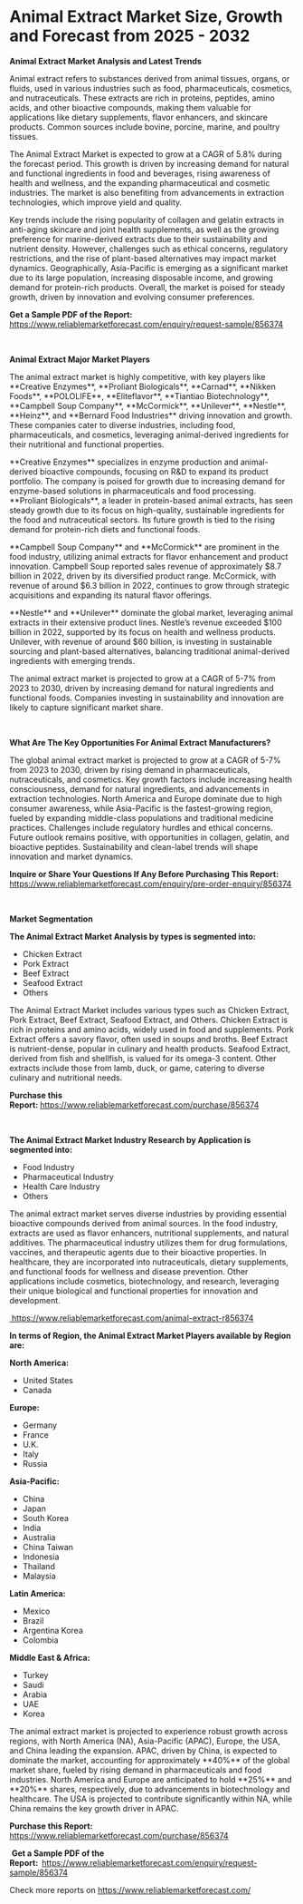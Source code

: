 <p><h1>Animal Extract Market Size, Growth and Forecast from 2025 - 2032</h1></p><p><strong>Animal Extract Market Analysis and Latest Trends</strong></p>
<p><p>Animal extract refers to substances derived from animal tissues, organs, or fluids, used in various industries such as food, pharmaceuticals, cosmetics, and nutraceuticals. These extracts are rich in proteins, peptides, amino acids, and other bioactive compounds, making them valuable for applications like dietary supplements, flavor enhancers, and skincare products. Common sources include bovine, porcine, marine, and poultry tissues.</p><p>The Animal Extract Market is expected to grow at a CAGR of 5.8% during the forecast period. This growth is driven by increasing demand for natural and functional ingredients in food and beverages, rising awareness of health and wellness, and the expanding pharmaceutical and cosmetic industries. The market is also benefiting from advancements in extraction technologies, which improve yield and quality.</p><p>Key trends include the rising popularity of collagen and gelatin extracts in anti-aging skincare and joint health supplements, as well as the growing preference for marine-derived extracts due to their sustainability and nutrient density. However, challenges such as ethical concerns, regulatory restrictions, and the rise of plant-based alternatives may impact market dynamics. Geographically, Asia-Pacific is emerging as a significant market due to its large population, increasing disposable income, and growing demand for protein-rich products. Overall, the market is poised for steady growth, driven by innovation and evolving consumer preferences.</p></p>
<p><strong>Get a Sample PDF of the Report:&nbsp;</strong> <a href="https://www.reliablemarketforecast.com/enquiry/request-sample/856374?utm_campaign=1144&utm_medium=2&utm_source=Github&utm_content=ia&utm_term=25012025&utm_id=animal-extract">https://www.reliablemarketforecast.com/enquiry/request-sample/856374</a></p>
<p>&nbsp;</p>
<p><strong>Animal Extract Major Market Players</strong></p>
<p><p>The animal extract market is highly competitive, with key players like **Creative Enzymes**, **Proliant Biologicals**, **Carnad**, **Nikken Foods**, **POLOLIFE**, **Eliteflavor**, **Tiantiao Biotechnology**, **Campbell Soup Company**, **McCormick**, **Unilever**, **Nestle**, **Heinz**, and **Bernard Food Industries** driving innovation and growth. These companies cater to diverse industries, including food, pharmaceuticals, and cosmetics, leveraging animal-derived ingredients for their nutritional and functional properties.</p><p>**Creative Enzymes** specializes in enzyme production and animal-derived bioactive compounds, focusing on R&D to expand its product portfolio. The company is poised for growth due to increasing demand for enzyme-based solutions in pharmaceuticals and food processing. **Proliant Biologicals**, a leader in protein-based animal extracts, has seen steady growth due to its focus on high-quality, sustainable ingredients for the food and nutraceutical sectors. Its future growth is tied to the rising demand for protein-rich diets and functional foods.</p><p>**Campbell Soup Company** and **McCormick** are prominent in the food industry, utilizing animal extracts for flavor enhancement and product innovation. Campbell Soup reported sales revenue of approximately $8.7 billion in 2022, driven by its diversified product range. McCormick, with revenue of around $6.3 billion in 2022, continues to grow through strategic acquisitions and expanding its natural flavor offerings.</p><p>**Nestle** and **Unilever** dominate the global market, leveraging animal extracts in their extensive product lines. Nestle’s revenue exceeded $100 billion in 2022, supported by its focus on health and wellness products. Unilever, with revenue of around $60 billion, is investing in sustainable sourcing and plant-based alternatives, balancing traditional animal-derived ingredients with emerging trends.</p><p>The animal extract market is projected to grow at a CAGR of 5-7% from 2023 to 2030, driven by increasing demand for natural ingredients and functional foods. Companies investing in sustainability and innovation are likely to capture significant market share.</p></p>
<p>&nbsp;</p>
<p><strong>What Are The Key Opportunities For Animal Extract Manufacturers?</strong></p>
<p><p>The global animal extract market is projected to grow at a CAGR of 5-7% from 2023 to 2030, driven by rising demand in pharmaceuticals, nutraceuticals, and cosmetics. Key growth factors include increasing health consciousness, demand for natural ingredients, and advancements in extraction technologies. North America and Europe dominate due to high consumer awareness, while Asia-Pacific is the fastest-growing region, fueled by expanding middle-class populations and traditional medicine practices. Challenges include regulatory hurdles and ethical concerns. Future outlook remains positive, with opportunities in collagen, gelatin, and bioactive peptides. Sustainability and clean-label trends will shape innovation and market dynamics.</p></p>
<p><strong>Inquire or Share Your Questions If Any Before Purchasing This Report:</strong> <a href="https://www.reliablemarketforecast.com/enquiry/pre-order-enquiry/856374?utm_campaign=1144&utm_medium=2&utm_source=Github&utm_content=ia&utm_term=25012025&utm_id=animal-extract">https://www.reliablemarketforecast.com/enquiry/pre-order-enquiry/856374</a></p>
<p>&nbsp;</p>
<p><strong>Market Segmentation</strong></p>
<p><strong>The Animal Extract Market Analysis by types is segmented into:</strong></p>
<p><ul><li>Chicken Extract</li><li>Pork Extract</li><li>Beef Extract</li><li>Seafood Extract</li><li>Others</li></ul></p>
<p><p>The Animal Extract Market includes various types such as Chicken Extract, Pork Extract, Beef Extract, Seafood Extract, and Others. Chicken Extract is rich in proteins and amino acids, widely used in food and supplements. Pork Extract offers a savory flavor, often used in soups and broths. Beef Extract is nutrient-dense, popular in culinary and health products. Seafood Extract, derived from fish and shellfish, is valued for its omega-3 content. Other extracts include those from lamb, duck, or game, catering to diverse culinary and nutritional needs.</p></p>
<p><strong>Purchase this Report:&nbsp;</strong><a href="https://www.reliablemarketforecast.com/purchase/856374?utm_campaign=1144&utm_medium=2&utm_source=Github&utm_content=ia&utm_term=25012025&utm_id=animal-extract">https://www.reliablemarketforecast.com/purchase/856374</a></p>
<p>&nbsp;</p>
<p><strong>The Animal Extract Market Industry Research by Application is segmented into:</strong></p>
<p><ul><li>Food Industry</li><li>Pharmaceutical Industry</li><li>Health Care Industry</li><li>Others</li></ul></p>
<p><p>The animal extract market serves diverse industries by providing essential bioactive compounds derived from animal sources. In the food industry, extracts are used as flavor enhancers, nutritional supplements, and natural additives. The pharmaceutical industry utilizes them for drug formulations, vaccines, and therapeutic agents due to their bioactive properties. In healthcare, they are incorporated into nutraceuticals, dietary supplements, and functional foods for wellness and disease prevention. Other applications include cosmetics, biotechnology, and research, leveraging their unique biological and functional properties for innovation and development.</p></p>
<p><a href="https://www.reliablemarketforecast.com/animal-extract-r856374?utm_campaign=1144&utm_medium=2&utm_source=Github&utm_content=ia&utm_term=25012025&utm_id=animal-extract">&nbsp;https://www.reliablemarketforecast.com/animal-extract-r856374</a></p>
<p><strong>In terms of Region, the Animal Extract Market Players available by Region are:</strong></p>
<p>
    <p> <strong> North America: </strong>
        <ul>
            <li>United States</li>
            <li>Canada</li>
        </ul>
        </p> 
    <p> <strong> Europe: </strong>
        <ul>
            <li>Germany</li>
            <li>France</li>
            <li>U.K.</li>
            <li>Italy</li>
            <li>Russia</li>
        </ul>
        </p> 
    <p> <strong> Asia-Pacific: </strong>
        <ul>
            <li>China</li>
            <li>Japan</li>
            <li>South Korea</li>
            <li>India</li>
            <li>Australia</li>
            <li>China Taiwan</li>
            <li>Indonesia</li>
            <li>Thailand</li>
            <li>Malaysia</li>
        </ul>
        </p> 
    <p> <strong> Latin America: </strong>
        <ul>
            <li>Mexico</li>
            <li>Brazil</li>
            <li>Argentina Korea</li>
            <li>Colombia</li>
        </ul>
        </p> 
    <p> <strong> Middle East & Africa: </strong>
        <ul>
            <li>Turkey</li>
            <li>Saudi</li>
            <li>Arabia</li>
            <li>UAE</li>
            <li>Korea</li>
        </ul>
    </p>
    </p>
<p><p>The animal extract market is projected to experience robust growth across regions, with North America (NA), Asia-Pacific (APAC), Europe, the USA, and China leading the expansion. APAC, driven by China, is expected to dominate the market, accounting for approximately **40%** of the global market share, fueled by rising demand in pharmaceuticals and food industries. North America and Europe are anticipated to hold **25%** and **20%** shares, respectively, due to advancements in biotechnology and healthcare. The USA is projected to contribute significantly within NA, while China remains the key growth driver in APAC.</p></p>
<p><strong>Purchase this Report: </strong><a href="https://www.reliablemarketforecast.com/purchase/856374?utm_campaign=1144&utm_medium=2&utm_source=Github&utm_content=ia&utm_term=25012025&utm_id=animal-extract">https://www.reliablemarketforecast.com/purchase/856374</a></p>
<p>&nbsp;<strong>Get a Sample PDF of the Report:&nbsp;&nbsp;</strong><a href="https://www.reliablemarketforecast.com/enquiry/request-sample/856374?utm_campaign=1144&utm_medium=2&utm_source=Github&utm_content=ia&utm_term=25012025&utm_id=animal-extract">https://www.reliablemarketforecast.com/enquiry/request-sample/856374</a></p>
<p><strong></strong></p>
<p>Check more reports on <a href="https://www.reliablemarketforecast.com/?utm_campaign=1144&utm_medium=2&utm_source=Github&utm_content=ia&utm_term=25012025&utm_id=animal-extract">https://www.reliablemarketforecast.com/</a></p>